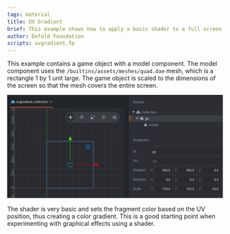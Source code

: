 ```yaml
---
tags: material
title: UV Gradient
brief: This example shows how to apply a basic shader to a full screen quad.
author: Defold Foundation
scripts: uvgradient.fp
---
```


This example contains a game object with a model component. The model component uses the `/builtins/assets/meshes/quad.dae` mesh, which is a rectangle 1 by 1 unit large. The game object is scaled to the dimensions of the screen so that the mesh covers the entire screen.

![stretched game object](stretched-mesh.png)

The shader is very basic and sets the fragment color based on the UV position, thus creating a color gradient. This is a good starting point when experimenting with graphical effects using a shader.